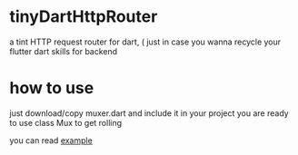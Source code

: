 # tinyDartHttpRouter
a tint HTTP request router for dart, ( just in case you wanna recycle your flutter dart skills for backend

# how to use 
just download/copy muxer.dart and include it in your project
you are ready to use class Mux to get rolling

you can read [example](/example_server.dart)
